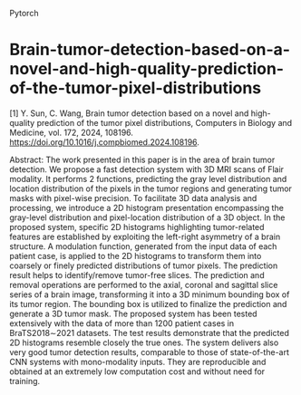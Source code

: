 Pytorch



# Brain-tumor-detection-based-on-a-novel-and-high-quality-prediction-of-the-tumor-pixel-distributions

[1] Y. Sun, C. Wang, Brain tumor detection based on a novel and high-quality prediction of the tumor pixel distributions, Computers in Biology and Medicine, vol. 172, 2024, 108196. https://doi.org/10.1016/j.compbiomed.2024.108196.

Abstract: The work presented in this paper is in the area of brain tumor detection. We propose a fast detection system with 3D MRI scans of Flair modality. It performs 2 functions, predicting the gray level distribution and location distribution of the pixels in the tumor regions and generating tumor masks with pixel-wise precision. To facilitate 3D data analysis and processing, we introduce a 2D histogram presentation encompassing the gray-level distribution and pixel-location distribution of a 3D object. In the proposed system, specific 2D histograms highlighting tumor-related features are established by exploiting the left-right asymmetry of a brain structure. A modulation function, generated from the input data of each patient case, is applied to the 2D histograms to transform them into coarsely or finely predicted distributions of tumor pixels. The prediction result helps to identify/remove tumor-free slices. The prediction and removal operations are performed to the axial, coronal and sagittal slice series of a brain image, transforming it into a 3D minimum bounding box of its tumor region. The bounding box is utilized to finalize the prediction and generate a 3D tumor mask. The proposed system has been tested extensively with the data of more than 1200 patient cases in BraTS2018∼2021 datasets. The test results demonstrate that the predicted 2D histograms resemble closely the true ones. The system delivers also very good tumor detection results, comparable to those of state-of-the-art CNN systems with mono-modality inputs. They are reproducible and obtained at an extremely low computation cost and without need for training.
